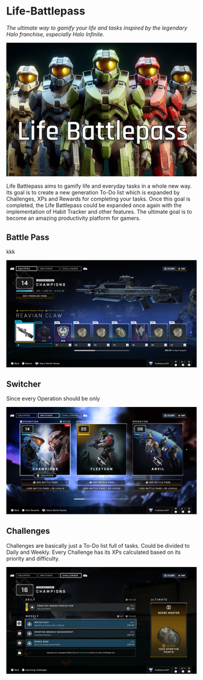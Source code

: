 
# Life-Battlepass

*The ultimate way to gamify your life and tasks inspired by the legendary Halo franchise, especially Halo Infinite.*

![We'll make it! | Source: Microsoft Copilot](/readme/spartans-tit.PNG)

Life Battlepass aims to gamify life and everyday tasks in a whole new way. Its goal is to create a new generation To-Do list which is expanded by Challenges, XPs and Rewards for completing your tasks. Once this goal is completed, the Life Battlepass could be expanded once again with the implementation of Habit Tracker and other features. The ultimate goal is to become an amazing productivity platform for gamers.

## Battle Pass

kkk

![Battle Pass/Operations in Halo Infinite | Source: Halo Infinite](/readme/pass.PNG)

## Switcher

Since every Operation should be only 

![All the previous Operations and Passes | Source: Halo Infinite](/readme/switcher.PNG)

## Challenges

Challenges are basically just a To-Do list full of tasks. Could be divided to Daily and Weekly. Every Challenge has its XPs calculated based on its priority and difficulty.

![Challenges in Halo Infinite | Source: Halo Infinite](/readme/challenges.PNG)